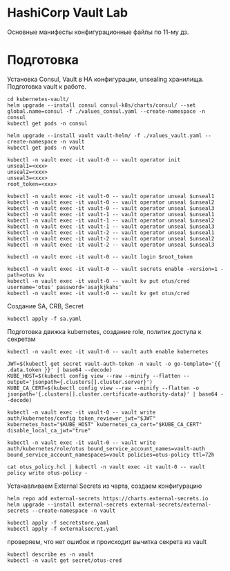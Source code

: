 # HashiCorp Vault Lab

Основные манифесты конфигурационные файлы по 11-му дз.


# Подготовка
Установка Consul, Vault в HA конфигурации, unsealing хранилища. Подготовка vault к работе.

    cd kubernetes-vault/
    helm upgrade --install consul consul-k8s/charts/consul/ --set global.name=consul -f ./values_consul.yaml --create-namespace -n consul
    kubectl get pods -n consul
    
    helm upgrade --install vault vault-helm/ -f ./values_vault.yaml --create-namespace -n vault
    kubectl get pods -n vault
    
    kubectl -n vault exec -it vault-0 -- vault operator init
    unseal1=<xxx>
    unseal2=<xxx>
    unseal3=<xxx>
    root_token=<xxx>
    
    kubectl -n vault exec -it vault-0 -- vault operator unseal $unseal1
    kubectl -n vault exec -it vault-0 -- vault operator unseal $unseal2
    kubectl -n vault exec -it vault-0 -- vault operator unseal $unseal3
    kubectl -n vault exec -it vault-1 -- vault operator unseal $unseal1
    kubectl -n vault exec -it vault-1 -- vault operator unseal $unseal2
    kubectl -n vault exec -it vault-1 -- vault operator unseal $unseal3
    kubectl -n vault exec -it vault-2 -- vault operator unseal $unseal1
    kubectl -n vault exec -it vault-2 -- vault operator unseal $unseal2
    kubectl -n vault exec -it vault-2 -- vault operator unseal $unseal3
    
    kubectl -n vault exec -it vault-0 -- vault login $root_token

    kubectl -n vault exec -it vault-0 -- vault secrets enable -version=1 -path=otus kv
    kubectl -n vault exec -it vault-0 -- vault kv put otus/cred username='otus' password='asajkjkahs'
    kubectl -n vault exec -it vault-0 -- vault kv get otus/cred

Создание SA, CRB, Secret

    kubectl apply -f sa.yaml

Подготовка движка kubernetes, создание role, политик доступа к секретам

    kubectl -n vault exec -it vault-0 -- vault auth enable kubernetes
    
    JWT=$(kubectl get secret vault-auth-token -n vault -o go-template='{{ .data.token }}' | base64 --decode)
    KUBE_HOST=$(kubectl config view --raw --minify --flatten --output='jsonpath={.clusters[].cluster.server}')
    KUBE_CA_CERT=$(kubectl config view --raw --minify --flatten -o jsonpath='{.clusters[].cluster.certificate-authority-data}' | base64 --decode)
    
    kubectl -n vault exec -it vault-0 -- vault write auth/kubernetes/config token_reviewer_jwt="$JWT" kubernetes_host="$KUBE_HOST" kubernetes_ca_cert="$KUBE_CA_CERT" disable_local_ca_jwt="true"
    
    kubectl -n vault exec -it vault-0 -- vault write auth/kubernetes/role/otus bound_service_account_names=vault-auth bound_service_account_namespaces=vault policies=otus-policy ttl=72h
    
    cat otus_policy.hcl | kubectl -n vault exec -it vault-0 -- vault policy write otus-policy -

Устанавливаем External Secrets из чарта, создаем конфигурацию

    helm repo add external-secrets https://charts.external-secrets.io
    helm upgrade --install external-secrets external-secrets/external-secrets --create-namespace -n vault

    kubectl apply -f secretstore.yaml
    kubectl apply -f externalsecret.yaml

проверяем, что нет ошибок и происходит вычитка секрета из vault

    kubectl describe es -n vault
    kubectl -n vault get secret/otus-cred
